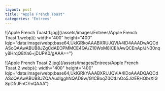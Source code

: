 ```yaml
---
layout: post
title: "Apple French Toast"
categories: "Entrees"
---
```

![Apple French Toast.1.jpg](/assets/images/Entrees/Apple French Toast.1.webp){: width="400" height="400" lqip="data:image/webp;base64,UklGRkoAAABXRUJQVlA4ID4AAADwAQCdASoQAAwABUB8JZgCdAEOPMMCE4QA/Z10WoM8ICEI/AwQCEnAp/JN30nqy8HrqQ8Xn6+jDUPK0/gAAA=="}

![Apple French Toast.2.jpg](/assets/images/Entrees/Apple French Toast.2.webp){: width="400" height="400" lqip="data:image/webp;base64,UklGRkYAAABXRUJQVlA4IDoAAADQAQCdASoQAAwABUB8JZQAAudIgghNQAD9w/G1CBoqZ0OtLhOo5JizERHQbrXIG8pDfrJFnC7mQAAA"}

